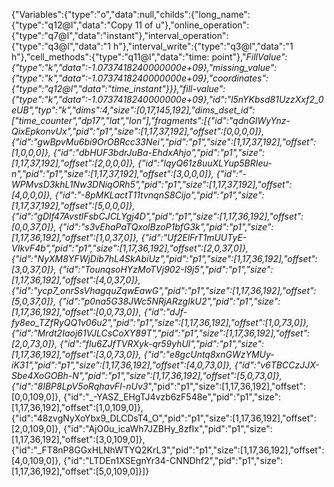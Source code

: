 {"Variables":{"type":"o","data":null,"childs":{"long_name":{"type":"q12@l","data":"Copy 11 of u"},"online_operation":{"type":"q7@l","data":"instant"},"interval_operation":{"type":"q3@l","data":"1 h"},"interval_write":{"type":"q3@l","data":"1 h"},"cell_methods":{"type":"q11@l","data":"time: point"},"_FillValue":{"type":"k","data":-1.0737418240000000e+09},"missing_value":{"type":"k","data":-1.0737418240000000e+09},"coordinates":{"type":"q12@l","data":"time_instant"}}},"fill-value":{"type":"k","data":-1.0737418240000000e+09},"id":"_l5nYKbsd81UzzXxf2_0eUB","typ":"k","dims":4,"size":[0,17,145,192],"dims_dset_id":["time_counter","dp17","lat","lon"],"fragments":[{"id":"_qdnGlWyYnz-QixEpkonvUx","pid":"p1","size":[1,17,37,192],"offset":[0,0,0,0]},
{"id":"gwBpvMu6bi9OrOBRcc33Nei","pid":"p1","size":[1,17,37,192],"offset":[1,0,0,0]},
{"id":"dbHUF3bdrJuBa_-EhdxAhjo","pid":"p1","size":[1,17,37,192],"offset":[2,0,0,0]},
{"id":"lqyQ61z8uuXLYup5BRIeu-n","pid":"p1","size":[1,17,37,192],"offset":[3,0,0,0]},
{"id":"-WPMvsD3khL1Nw3DNiqORh5","pid":"p1","size":[1,17,37,192],"offset":[4,0,0,0]},
{"id":"-8pMKLactT11tvnqnS8Cijo","pid":"p1","size":[1,17,37,192],"offset":[5,0,0,0]},
{"id":"gDlf47AvstlFsbCJCLYgj4D","pid":"p1","size":[1,17,36,192],"offset":[0,0,37,0]},
{"id":"s3vEhaPaTQxolBzoP1bfG3k","pid":"p1","size":[1,17,36,192],"offset":[1,0,37,0]},
{"id":"Uf2ElFrT1mUUTyE-VIkvF4b","pid":"p1","size":[1,17,36,192],"offset":[2,0,37,0]},
{"id":"NyXM8YFWjDib7hL4SkAbiUz","pid":"p1","size":[1,17,36,192],"offset":[3,0,37,0]},
{"id":"TounqsoHYzMoTVj902-I9j5","pid":"p1","size":[1,17,36,192],"offset":[4,0,37,0]},
{"id":"ycp7_onrSsVhagquZqwEawG","pid":"p1","size":[1,17,36,192],"offset":[5,0,37,0]},
{"id":"p0na5G38JWc5NRjARzgIkU2","pid":"p1","size":[1,17,36,192],"offset":[0,0,73,0]},
{"id":"dJf-fy8eo_TZfRyQQ1v06u2","pid":"p1","size":[1,17,36,192],"offset":[1,0,73,0]},
{"id":"Mrdt2Iaoj61VJLCsCoXY89T","pid":"p1","size":[1,17,36,192],"offset":[2,0,73,0]},
{"id":"fIu6ZJfTVRXyk-qr59yhUl_","pid":"p1","size":[1,17,36,192],"offset":[3,0,73,0]},
{"id":"e8gcUntq8xnGWzYMUy-iK31","pid":"p1","size":[1,17,36,192],"offset":[4,0,73,0]},
{"id":"v6TBCCzJJX-Sbe4XoGOBh-N","pid":"p1","size":[1,17,36,192],"offset":[5,0,73,0]},
{"id":"8IBP8LpV5oRqhavFI-nUv3_","pid":"p1","size":[1,17,36,192],"offset":[0,0,109,0]},
{"id":"_-YASZ_EHgTJ4vzb6zF548e","pid":"p1","size":[1,17,36,192],"offset":[1,0,109,0]},
{"id":"48zvgNyXoYbx9_DLCDsT4_O","pid":"p1","size":[1,17,36,192],"offset":[2,0,109,0]},
{"id":"AjO0u_icaWh7JZBHy_8zfIx","pid":"p1","size":[1,17,36,192],"offset":[3,0,109,0]},
{"id":"_FT8nP8GGxHLNhWTYQ2KrL3","pid":"p1","size":[1,17,36,192],"offset":[4,0,109,0]},
{"id":"LTDEn1XSEgnYr34-CNNDhf2","pid":"p1","size":[1,17,36,192],"offset":[5,0,109,0]}]}